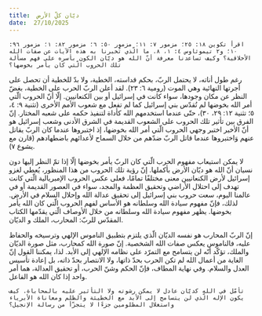 ```yaml
---
title:  ديّان كلِّ الأرض
date:  27/10/2025
---
```


`اقرأ تكوين ١٨: ٢٥؛ مزمور ٧: ١١؛ مزمور ٥٠: ٦؛ مزمور ٨٢: ١؛ مزمور ٩٦: ١٠؛ و٢ تيموثاوس ٤: ١، ٨. ما الّذي تُخبرنا به هذه الآيات عن صفات الله الأخلاقية؟ وكيف تساعدنا معرفة أنّ الله هو ديّان الكون بأسره على فهم مسألة تلك الحروب الّتي كان يأمر بخوضها؟`

رغم طول أناته، لا يحتمل الربّ، بحكم قداسته، الخطية، ولا بدّ للخطية أن تحصل على أجرتها النهائية وهي الموت (رومية ٦: ٢٣). لقد أعلن الربّ الحرب على الخطية، بغضّ النظر عن مكان وجودها، سواء كانت في إسرائيل أو بين الكنعانيين. إلّا أنّ الحروب الّتي أمر الله بخوضها لم تُقدّس بني إسرائيل كما لم تفعل مع شعوب الأمم الأخرى (تثنية ٩: ٤، ٥؛ تثنية ١٢: ٢٩، ٣٠)، حتّى عندما استخدمهم الله كأداة لتنفيذ حكمه على شعبه المختار. إنّ الفرق بين تأثير تلك الحروب على الشعوب القديمة في الشرق الأدنى وشعب إسرائيل هو أنّ الأخير اختبر وجهي الحروب الّتي أمر الله بخوضها، إذ اختبروها عندما كان الربّ يقاتل عنهم وَاختبروها عندما قاتل الربّ ضدّهم من خلال السماح لأعدائهم باضطهادهم (قارن مع يشوع ٧).

لا يمكن استيعاب مفهوم الحرب الّتي كان الربّ يأمر بخوضها إلّا إذا تمّ النظر إليها دون نسيان أنّ الله هو ديّان الأرض بأكملها. إنّ رؤية تلك الحروب من هذا المنظور، يُعطي لغزو إسرائيل لأرض الكنعانيين معنى مختلفًا تمامًا، فعلى عكس الحروب الإمبريالية الّتي كانت تهدف إلى احتلال الأراضي وتحقيق العظمة والمجد، سواء في العصور القديمة أو في عالمنا اليوم، سعت حروب بني إسرائيل إلى تحقيق عدالة الله وإحلال السلام في الأرض. لذلك، فإنّ مفهوم سيادة الله وسلطانه هو الأساس لفهم الحروب الّتي كان الله يأمر بخوضها. يظهر مفهوم سيادة الله وسلطانه من خلال الأوصاف الّتي يقدّمها الكتاب المقدّس للربّ: المحارب، الملك و الديّان.

إنّ الربّ المحارب هو نفسه الديّان الّذي يلتزم بتطبيق الناموس الإلهي وترسيخه والحفاظ عليه، فالناموس يعكس صفات الله الشخصية. إنّ صورة الله كمحارب، مثل صورة الديّان والملك، تؤكّد أنّه لن يتسامح مع التمرّد على نظامه الإلهي إلى الأبد. لذا، يمكننا القول إنّ الغاية من أعمال الله لم تكن الحرب بحدّ ذاتها، ولا الانتصار بحدّ ذاته، بل إعادة تأسيس العدل والسلام. وفي نهاية المطاف، فإنّ الحكم وشنّ الحرب، أو تحقيق العدالة، هما أمر واحد إذا كان الله هو الفاعل.

`تأمّل في الله كديّان عادل لا يمكن رشوته ولا التأثير عليه بالمحاباة. كيف يكون الإله الّذي لن يتسامح إلى الأبد مع الخطيئة والظلم ومعاناة الأبرياء واستغلال المظلومين جزءًا لا يتجزّأ من رسالة الإنجيل؟`